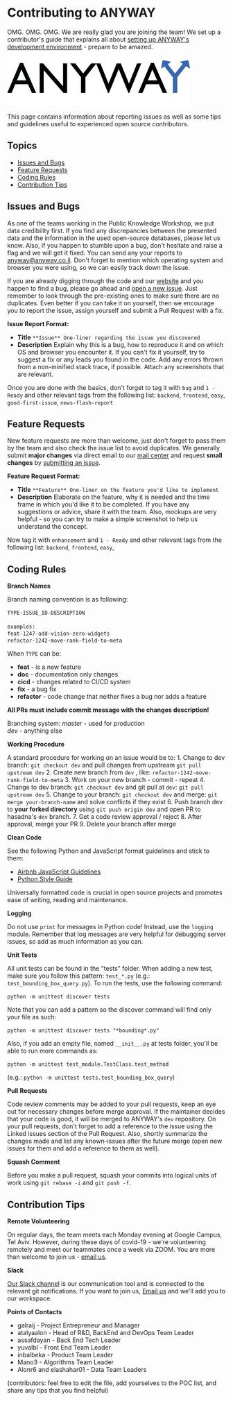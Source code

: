 # Contributing to ANYWAY

OMG. OMG. OMG. We are really glad you are joining the team! We set up a contributor's guide that explains all about [setting up ANYWAY's development environment](docker.md) - prepare to be amazed.

![Contributors guide](../.gitbook/assets/anyway.png)

This page contains information about reporting issues as well as some tips and guidelines useful to experienced open source contributors.

## Topics

* [Issues and Bugs](contributing.md#issues-and-bugs)
* [Feature Requests](contributing.md#feature-requests)
* [Coding Rules](contributing.md#coding-rules)
* [Contribution Tips](contributing.md#contribution-tips)

## Issues and Bugs

As one of the teams working in the Public Knowledge Workshop, we put data credibility first. If you find any discrepancies between the presented data and the information in the used open-source databases, please let us know. Also, if you happen to stumble upon a bug, don't hesitate and raise a flag and we will get it fixed. You can send any your reports to [anyway@anyway.co.il](mailto:anyway@anyway.co.il). Don't forget to mention which operating system and browser you were using, so we can easily track down the issue.

If you are already digging through the code and our [website](https://www.anyway.co.il) and you happen to find a bug, please go ahead and [open a new issue](https://github.com/hasadna/anyway/issues). Just remember to look through the pre-existing ones to make sure there are no duplicates. Even better if you can take it on yourself, then we encourage you to report the issue, assign yourself and submit a Pull Request with a fix.

**Issue Report Format:**

* **Title** `**Issue** One-liner regarding the issue you discovered`
* **Description** Explain why this is a bug, how to reproduce it and on which OS and browser you encounter it. If you can't fix it yourself, try to suggest a fix or any leads you found in the code. Add any errors thrown from a non-minified stack trace, if possible. Attach any screenshots that are relevant.

Once you are done with the basics, don't forget to tag it with `bug` and `1 - Ready` and other relevant tags from the following list: `backend`, `frontend`, `easy`, `good-first-issue`, `news-flash-report`

## Feature Requests

New feature requests are more than welcome, just don't forget to pass them by the team and also check the issue list to avoid duplicates. We generally submit **major changes** via direct email to our [mail center](mailto:anyway@anyway.co.il) and request **small changes** by [submitting an issue](https://github.com/hasadna/anyway/issues).

**Feature Request Format:**

* **Title** `**Feature** One-liner on the feature you'd like to implement`
* **Description** Elaborate on the feature, why it is needed and the time frame in which you'd like it to be completed. If you have any suggestions or advice, share it with the team. Also, mockups are very helpful - so you can try to make a simple screenshot to help us understand the concept.

Now tag it with `enhancement` and `1 - Ready` and other relevant tags from the following list: `backend`, `frontend`, `easy`,

## Coding Rules

**Branch Names**

Branch naming convention is as following:

```text
TYPE-ISSUE_ID-DESCRIPTION

examples:
feat-1247-add-vision-zero-widgets
refactor-1242-move-rank-field-to-meta
```

When `TYPE` can be:

* **feat** - is a new feature
* **doc** - documentation only changes
* **cicd** - changes related to CI/CD system
* **fix** - a bug fix
* **refactor** -  code change that neither fixes a bug nor adds a feature

**All PRs must include commit message with the changes description!**

Branching system: _master_ - used for production   
 _dev_ - anything else   


**Working Procedure**

A standard procedure for working on an issue would be to: 1. Change to dev branch: `git checkout dev` and pull changes from upstream `git pull upstream dev` 2. Create new branch from `dev` , like: `refactor-1242-move-rank-field-to-meta` 3. Work on your new branch - commit - repeat 4. Change to dev branch: `git checkout dev` and git pull at `dev`: `git pull upstream dev` 5. Change to your branch: `git checkout dev` and merge: `git merge your-branch-name` and solve conflicts if they exist 6. Push branch dev to **your forked directory** using `git push origin dev` and open PR to hasadna's `dev` branch. 7. Get a code review approval / reject 8. After approval, merge your PR 9. Delete your branch after merge

**Clean Code**

See the following Python and JavaScript format guidelines and stick to them:

* [Airbnb JavaScript Guidelines](https://github.com/airbnb/javascript)
* [Python Style Guide](https://www.python.org/dev/peps/pep-0008/)

Universally formatted code is crucial in open source projects and promotes ease of writing, reading and maintenance.

**Logging**

Do not use `print` for messages in Python code! Instead, use the `logging` module. Remember that log messages are very helpful for debugging server issues, so add as much information as you can.

**Unit Tests**

All unit tests can be found in the "tests" folder. When adding a new test, make sure you follow this pattern: `test_*.py` \(e.g.: `test_bounding_box_query.py`\). To run the tests, use the following command:

```text
python -m unittest discover tests
```

Note that you can add a pattern so the discover command will find only your file as such:

```text
python -m unittest discover tests "*bounding*.py"
```

Also, if you add an empty file, named `__init__.py` at tests folder, you'll be able to run more commands as:

```text
python -m unittest test_module.TestClass.test_method
```

\(e.g.: `python -m unittest tests.test_bounding_box_query`\)

**Pull Requests**

Code review comments may be added to your pull requests, keep an eye out for necessary changes before merge approval. If the maintainer decides that your code is good, it will be merged to ANYWAY's `dev` repository. On your pull requests, don't forget to add a reference to the issue using the Linked issues section of the Pull Request. Also, shortly summarize the changes made and list any known-issues after the future merge \(open new issues for them and add a reference to them as well\).

**Squash Comment**

Before you make a pull request, squash your commits into logical units of work using `git rebase -i` and `git push -f`.

## Contribution Tips

**Remote Volunteering**

On regular days, the team meets each Monday evening at Google Campus, Tel Aviv. However, during these days of covid-19 - we're volunteering remotely and meet our teammates once a week via ZOOM. You are more than welcome to join us - [email us](mailto:anyway@anyway.co.il).

**Slack**

[Our Slack channel](https://hasadna.slack.com/) is our communication tool and is connected to the relevant git notifications. If you want to join us, [Email us](mailto:anyway@anyway.co.il) and we'll add you to our workspace.

**Points of Contacts**

* galraij - Project Entrepreneur and Manager
* atalyaalon - Head of R&D, BackEnd and DevOps Team Leader
* assafdayan - Back End Tech Leader
* yuvalbl - Front End Team Leader
* inbalbeka - Product Team Leader
* Mano3 - Algorithms Team Leader
* Alonr6 and elashahar01 - Data Team Leaders

\(contributors: feel free to edit the file, add yourselves to the POC list, and share any tips that you find helpful\)

